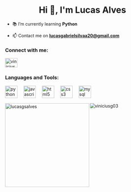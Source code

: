 <h1 align="center">Hi 👋, I'm Lucas Alves</h1>


- 📚 I’m currently learning **Python**

- 📫 Contact me on **lucasgabrielsilvaa20@gmail.com**

<h3 align="left">Connect with me:</h3>
<p align="left">
<a href="https://linkedin.com/in/lucasgsalves" target="blank"><img align="center" src="https://raw.githubusercontent.com/rahuldkjain/github-profile-readme-generator/master/src/images/icons/Social/linked-in-alt.svg" alt="viniciusg03" height="30" width="40" /></a>
</p>

<h3 align="left">Languages and Tools:</h3>
<img src="https://cdn.jsdelivr.net/gh/devicons/devicon/icons/python/python-original.svg" height="40" alt="python logo"  />
  <img width="12" />
  <img src="https://cdn.jsdelivr.net/gh/devicons/devicon/icons/javascript/javascript-original.svg" height="40" alt="javascript logo"  />
  <img width="12" />
  <img src="https://cdn.jsdelivr.net/gh/devicons/devicon/icons/html5/html5-original.svg" height="40" alt="html5 logo"  />
  <img width="12" />
  <img src="https://cdn.jsdelivr.net/gh/devicons/devicon/icons/css3/css3-original.svg" height="40" alt="css3 logo"  />
  <img width="12" />
  <img src="https://cdn.jsdelivr.net/gh/devicons/devicon/icons/mysql/mysql-original.svg" height="40" alt="mysql logo"  />
<p><img align="left" src="https://github-readme-stats.vercel.app/api/top-langs?username=lucasgsalves&show_icons=true&locale=en&layout=compact&theme=radical" alt="lucasgsalves" height="273.5"/></p>

<p><img align="center" src="https://github-readme-streak-stats.herokuapp.com/?user=lucasgsalves&theme=radical" alt="viniciusg03" /></p>
